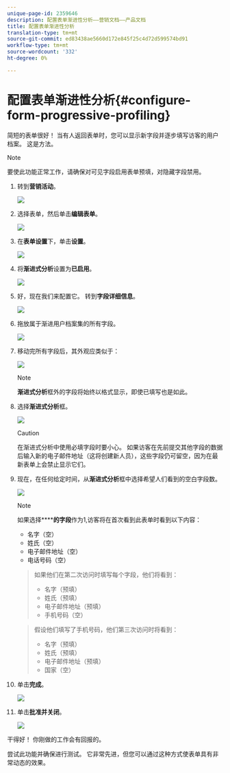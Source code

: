 ```yaml
---
unique-page-id: 2359646
description: 配置表单渐进性分析——营销文档——产品文档
title: 配置表单渐进性分析
translation-type: tm+mt
source-git-commit: ed83438ae5660d172e845f25c4d72d599574bd91
workflow-type: tm+mt
source-wordcount: '332'
ht-degree: 0%

---
```



# 配置表单渐进性分析{#configure-form-progressive-profiling}

简短的表单很好！ 当有人返回表单时，您可以显示新字段并逐步填写访客的用户档案。 这是方法。

>[!NOTE]
>
>要使此功能正常工作，请确保对可见字段启用表单预填，对隐藏字段禁用[](/help/marketo/product-docs/demand-generation/forms/form-fields/disable-pre-fill-for-a-form-field.md)。

1. 转到&#x200B;**营销活动**。

   ![](assets/ma-1.png)

1. 选择表单，然后单击&#x200B;**编辑表单**。

   ![](assets/image2014-9-15-12-3a31-3a20.png)

1. 在&#x200B;**表单设置**&#x200B;下，单击&#x200B;**设置**。

   ![](assets/image2014-9-15-12-3a31-3a29.png)

1. 将&#x200B;**渐进式分析**&#x200B;设置为&#x200B;**已启用**。

   ![](assets/image2014-9-15-12-3a31-3a47.png)

1. 好，现在我们来配置它。 转到&#x200B;**字段详细信息**。

   ![](assets/image2014-9-15-12-3a31-3a55.png)

1. 拖放属于渐进用户档案集的所有字段。

   ![](assets/image2014-9-15-12-3a32-3a3.png)

1. 移动完所有字段后，其外观应类似于：

   ![](assets/image2014-9-15-12-3a32-3a12.png)

   >[!NOTE]
   >
   >**渐进式分析**&#x200B;框外的字段将始终以格式显示，即使已填写也是如此。

1. 选择&#x200B;**渐进式分析**&#x200B;框。

   ![](assets/image2014-9-15-12-3a32-3a19.png)

   >[!CAUTION]
   >
   >在渐进式分析中使用必填字段时要小心。 如果访客在先前提交其他字段的数据后输入新的电子邮件地址（这将创建新人员），这些字段仍可留空，因为在最新表单上会禁止显示它们。

1. 现在，在任何给定时间，从&#x200B;**渐进式分析**&#x200B;框中选择希望人们看到的空白字段数。

   ![](assets/image2014-9-15-12-3a32-3a26.png)

   >[!NOTE]
   >
   >如果选择&#x200B;**********的****字段**&#x200B;作为1,访客将在首次看到此表单时看到以下内容：
   >
   >* 名字（空）
   >* 姓氏（空）
   >* 电子邮件地址（空）
   >* 电话号码（空）

   >
   >如果他们在第二次访问时填写每个字段，他们将看到：
   >
   >* 名字（预填）
   >* 姓氏（预填）
   >* 电子邮件地址（预填）
   >* 手机号码（空）

   >
   >假设他们填写了手机号码，他们第三次访问时将看到：
   >
   >* 名字（预填）
   >* 姓氏（预填）
   >* 电子邮件地址（预填）
   >* 国家（空）


1. 单击&#x200B;**完成**。

   ![](assets/image2014-9-15-12-3a33-3a35.png)

1. 单击&#x200B;**批准并关闭**。

   ![](assets/image2014-9-15-12-3a33-3a45.png)

干得好！ 你刚做的工作会有回报的。

尝试此功能并确保进行测试。 它非常先进，但您可以通过这种方式使表单具有非常动态的效果。
